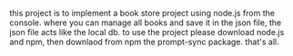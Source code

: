 this project is to implement a book store project using node.js from the console.
where you can manage all books and save it in the json file, the json file acts like the local db.
to use the project please download node.js and npm, then downlaod from npm the prompt-sync package.
that's all. 